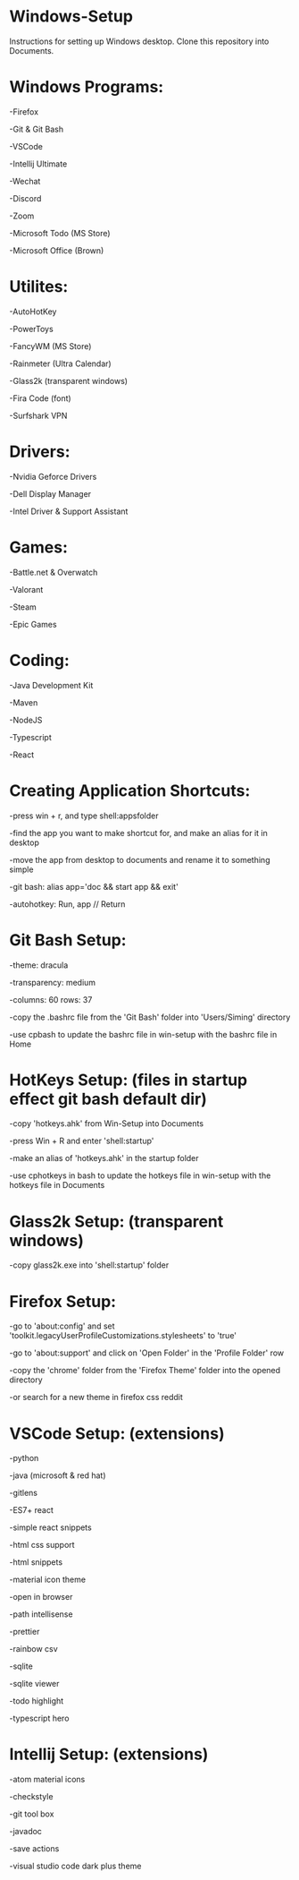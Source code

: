 # Windows-Setup

Instructions for setting up Windows desktop. Clone this repository into Documents.

# Windows Programs:

-Firefox

-Git & Git Bash

-VSCode

-Intellij Ultimate

-Wechat

-Discord

-Zoom

-Microsoft Todo (MS Store)

-Microsoft Office (Brown)

# Utilites:

-AutoHotKey

-PowerToys

-FancyWM (MS Store)

-Rainmeter (Ultra Calendar)

-Glass2k (transparent windows)

-Fira Code (font)

-Surfshark VPN

# Drivers:

-Nvidia Geforce Drivers

-Dell Display Manager

-Intel Driver & Support Assistant

# Games:

-Battle.net & Overwatch

-Valorant

-Steam

-Epic Games

# Coding:

-Java Development Kit

-Maven

-NodeJS

-Typescript

-React

# Creating Application Shortcuts:

-press win + r, and type shell:appsfolder

-find the app you want to make shortcut for, and make an alias for it in desktop

-move the app from desktop to documents and rename it to something simple

-git bash: alias app='doc && start app && exit'

-autohotkey: Run, app // Return

# Git Bash Setup:

-theme: dracula

-transparency: medium

-columns: 60 rows: 37

-copy the .bashrc file from the 'Git Bash' folder into 'Users/Siming' directory

-use cpbash to update the bashrc file in win-setup with the bashrc file in Home

# HotKeys Setup: (files in startup effect git bash default dir)

-copy 'hotkeys.ahk' from Win-Setup into Documents

-press Win + R and enter 'shell:startup'

-make an alias of 'hotkeys.ahk' in the startup folder

-use cphotkeys in bash to update the hotkeys file in win-setup with the hotkeys file in Documents

# Glass2k Setup: (transparent windows)

-copy glass2k.exe into 'shell:startup' folder

# Firefox Setup:

-go to 'about:config' and set 'toolkit.legacyUserProfileCustomizations.stylesheets' to 'true'

-go to 'about:support' and click on 'Open Folder' in the 'Profile Folder' row

-copy the 'chrome' folder from the 'Firefox Theme' folder into the opened directory

-or search for a new theme in firefox css reddit

# VSCode Setup: (extensions)

-python

-java (microsoft & red hat)

-gitlens

-ES7+ react

-simple react snippets

-html css support

-html snippets

-material icon theme

-open in browser

-path intellisense

-prettier

-rainbow csv

-sqlite

-sqlite viewer

-todo highlight

-typescript hero

# Intellij Setup: (extensions)

-atom material icons

-checkstyle

-git tool box

-javadoc

-save actions

-visual studio code dark plus theme
